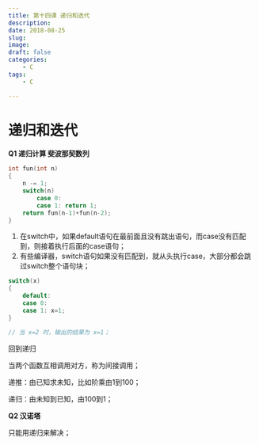 ```yaml
---
title: 第十四课 递归和迭代
description: 
date: 2018-08-25
slug: 
image: 
draft: false
categories:
    - C
tags:
    - C

---
```


# 递归和迭代

**Q1 递归计算 斐波那契数列**

```c
int fun(int n)
{
    n -= 1;
    switch(n)
        case 0:
        case 1: return 1;
    return fun(n-1)+fun(n-2);
}
```

1. 在switch中，如果default语句在最前面且没有跳出语句，而case没有匹配到，则接着执行后面的case语句；
2. 有些编译器，switch语句如果没有匹配到，就从头执行case，大部分都会跳过switch整个语句块；

```c
switch(x)
{
    default: 
    case 0:
    case 1: x=1;
}

// 当 x=2 时，输出的结果为 x=1；
```

回到递归

当两个函数互相调用对方，称为间接调用；

递推：由已知求未知，比如阶乘由1到100；

递归：由未知到已知，由100到1；

**Q2 汉诺塔**

只能用递归来解决；